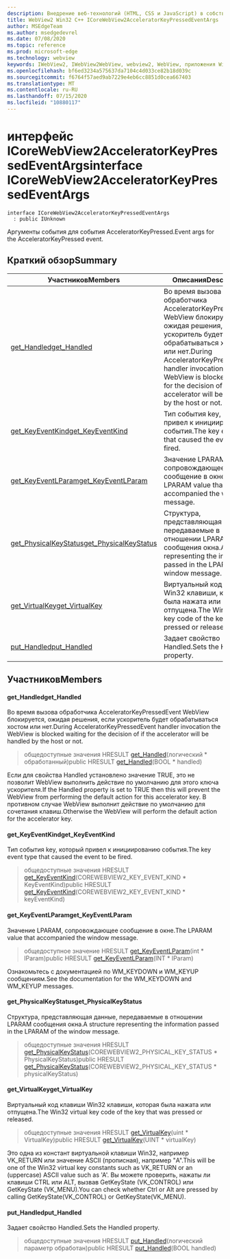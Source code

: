 ```yaml
---
description: Внедрение веб-технологий (HTML, CSS и JavaScript) в собственные приложения с помощью элемента управления Microsoft Edge WebView2
title: WebView2 Win32 C++ ICoreWebView2AcceleratorKeyPressedEventArgs
author: MSEdgeTeam
ms.author: msedgedevrel
ms.date: 07/08/2020
ms.topic: reference
ms.prod: microsoft-edge
ms.technology: webview
keywords: IWebView2, IWebView2WebView, webview2, WebView, приложения Win32, Win32, EDGE, ICoreWebView2, ICoreWebView2Controller, управление браузером, EDGE HTML, ICoreWebView2AcceleratorKeyPressedEventArgs
ms.openlocfilehash: bf6ed3234a575637da7104c4d033ce82b18d039c
ms.sourcegitcommit: f6764f57aed9ab7229e4eb6cc8851d0cea667403
ms.translationtype: MT
ms.contentlocale: ru-RU
ms.lasthandoff: 07/15/2020
ms.locfileid: "10880117"
---
```

# <span data-ttu-id="e2e35-104">интерфейс ICoreWebView2AcceleratorKeyPressedEventArgs</span><span class="sxs-lookup"><span data-stu-id="e2e35-104">interface ICoreWebView2AcceleratorKeyPressedEventArgs</span></span> 

```
interface ICoreWebView2AcceleratorKeyPressedEventArgs
  : public IUnknown
```

<span data-ttu-id="e2e35-105">Аргументы события для события AcceleratorKeyPressed.</span><span class="sxs-lookup"><span data-stu-id="e2e35-105">Event args for the AcceleratorKeyPressed event.</span></span>

## <span data-ttu-id="e2e35-106">Краткий обзор</span><span class="sxs-lookup"><span data-stu-id="e2e35-106">Summary</span></span>

 <span data-ttu-id="e2e35-107">Участников</span><span class="sxs-lookup"><span data-stu-id="e2e35-107">Members</span></span>                        | <span data-ttu-id="e2e35-108">Описания</span><span class="sxs-lookup"><span data-stu-id="e2e35-108">Descriptions</span></span>
--------------------------------|---------------------------------------------
[<span data-ttu-id="e2e35-109">get_Handled</span><span class="sxs-lookup"><span data-stu-id="e2e35-109">get_Handled</span></span>](#get_handled) | <span data-ttu-id="e2e35-110">Во время вызова обработчика AcceleratorKeyPressedEvent WebView блокируется, ожидая решения, если ускоритель будет обрабатываться хостом или нет.</span><span class="sxs-lookup"><span data-stu-id="e2e35-110">During AcceleratorKeyPressedEvent handler invocation the WebView is blocked waiting for the decision of if the accelerator will be handled by the host or not.</span></span>
[<span data-ttu-id="e2e35-111">get_KeyEventKind</span><span class="sxs-lookup"><span data-stu-id="e2e35-111">get_KeyEventKind</span></span>](#get_keyeventkind) | <span data-ttu-id="e2e35-112">Тип события key, который привел к инициированию события.</span><span class="sxs-lookup"><span data-stu-id="e2e35-112">The key event type that caused the event to be fired.</span></span>
[<span data-ttu-id="e2e35-113">get_KeyEventLParam</span><span class="sxs-lookup"><span data-stu-id="e2e35-113">get_KeyEventLParam</span></span>](#get_keyeventlparam) | <span data-ttu-id="e2e35-114">Значение LPARAM, сопровождающее сообщение в окне.</span><span class="sxs-lookup"><span data-stu-id="e2e35-114">The LPARAM value that accompanied the window message.</span></span>
[<span data-ttu-id="e2e35-115">get_PhysicalKeyStatus</span><span class="sxs-lookup"><span data-stu-id="e2e35-115">get_PhysicalKeyStatus</span></span>](#get_physicalkeystatus) | <span data-ttu-id="e2e35-116">Структура, представляющая данные, передаваемые в отношении LPARAM сообщения окна.</span><span class="sxs-lookup"><span data-stu-id="e2e35-116">A structure representing the information passed in the LPARAM of the window message.</span></span>
[<span data-ttu-id="e2e35-117">get_VirtualKey</span><span class="sxs-lookup"><span data-stu-id="e2e35-117">get_VirtualKey</span></span>](#get_virtualkey) | <span data-ttu-id="e2e35-118">Виртуальный код клавиши Win32 клавиши, которая была нажата или отпущена.</span><span class="sxs-lookup"><span data-stu-id="e2e35-118">The Win32 virtual key code of the key that was pressed or released.</span></span>
[<span data-ttu-id="e2e35-119">put_Handled</span><span class="sxs-lookup"><span data-stu-id="e2e35-119">put_Handled</span></span>](#put_handled) | <span data-ttu-id="e2e35-120">Задает свойство Handled.</span><span class="sxs-lookup"><span data-stu-id="e2e35-120">Sets the Handled property.</span></span>

## <span data-ttu-id="e2e35-121">Участников</span><span class="sxs-lookup"><span data-stu-id="e2e35-121">Members</span></span>

#### <span data-ttu-id="e2e35-122">get_Handled</span><span class="sxs-lookup"><span data-stu-id="e2e35-122">get_Handled</span></span> 

<span data-ttu-id="e2e35-123">Во время вызова обработчика AcceleratorKeyPressedEvent WebView блокируется, ожидая решения, если ускоритель будет обрабатываться хостом или нет.</span><span class="sxs-lookup"><span data-stu-id="e2e35-123">During AcceleratorKeyPressedEvent handler invocation the WebView is blocked waiting for the decision of if the accelerator will be handled by the host or not.</span></span>

> <span data-ttu-id="e2e35-124">общедоступные значения HRESULT [get_Handled](#get_handled)(логический \* обработанный)</span><span class="sxs-lookup"><span data-stu-id="e2e35-124">public HRESULT [get_Handled](#get_handled)(BOOL \* handled)</span></span>

<span data-ttu-id="e2e35-125">Если для свойства Handled установлено значение TRUE, это не позволит WebView выполнить действие по умолчанию для этого ключа ускорителя.</span><span class="sxs-lookup"><span data-stu-id="e2e35-125">If the Handled property is set to TRUE then this will prevent the WebView from performing the default action for this accelerator key.</span></span> <span data-ttu-id="e2e35-126">В противном случае WebView выполнит действие по умолчанию для сочетания клавиш.</span><span class="sxs-lookup"><span data-stu-id="e2e35-126">Otherwise the WebView will perform the default action for the accelerator key.</span></span>

#### <span data-ttu-id="e2e35-127">get_KeyEventKind</span><span class="sxs-lookup"><span data-stu-id="e2e35-127">get_KeyEventKind</span></span> 

<span data-ttu-id="e2e35-128">Тип события key, который привел к инициированию события.</span><span class="sxs-lookup"><span data-stu-id="e2e35-128">The key event type that caused the event to be fired.</span></span>

> <span data-ttu-id="e2e35-129">общедоступные значения HRESULT [get_KeyEventKind](#get_keyeventkind)(COREWEBVIEW2_KEY_EVENT_KIND \* KeyEventKind)</span><span class="sxs-lookup"><span data-stu-id="e2e35-129">public HRESULT [get_KeyEventKind](#get_keyeventkind)(COREWEBVIEW2_KEY_EVENT_KIND \* keyEventKind)</span></span>

#### <span data-ttu-id="e2e35-130">get_KeyEventLParam</span><span class="sxs-lookup"><span data-stu-id="e2e35-130">get_KeyEventLParam</span></span> 

<span data-ttu-id="e2e35-131">Значение LPARAM, сопровождающее сообщение в окне.</span><span class="sxs-lookup"><span data-stu-id="e2e35-131">The LPARAM value that accompanied the window message.</span></span>

> <span data-ttu-id="e2e35-132">общедоступное значение HRESULT [get_KeyEventLParam](#get_keyeventlparam)(int \* lParam)</span><span class="sxs-lookup"><span data-stu-id="e2e35-132">public HRESULT [get_KeyEventLParam](#get_keyeventlparam)(INT \* lParam)</span></span>

<span data-ttu-id="e2e35-133">Ознакомьтесь с документацией по WM_KEYDOWN и WM_KEYUP сообщениям.</span><span class="sxs-lookup"><span data-stu-id="e2e35-133">See the documentation for the WM_KEYDOWN and WM_KEYUP messages.</span></span>

#### <span data-ttu-id="e2e35-134">get_PhysicalKeyStatus</span><span class="sxs-lookup"><span data-stu-id="e2e35-134">get_PhysicalKeyStatus</span></span> 

<span data-ttu-id="e2e35-135">Структура, представляющая данные, передаваемые в отношении LPARAM сообщения окна.</span><span class="sxs-lookup"><span data-stu-id="e2e35-135">A structure representing the information passed in the LPARAM of the window message.</span></span>

> <span data-ttu-id="e2e35-136">общедоступные значения HRESULT [get_PhysicalKeyStatus](#get_physicalkeystatus)(COREWEBVIEW2_PHYSICAL_KEY_STATUS \* PhysicalKeyStatus)</span><span class="sxs-lookup"><span data-stu-id="e2e35-136">public HRESULT [get_PhysicalKeyStatus](#get_physicalkeystatus)(COREWEBVIEW2_PHYSICAL_KEY_STATUS \* physicalKeyStatus)</span></span>

#### <span data-ttu-id="e2e35-137">get_VirtualKey</span><span class="sxs-lookup"><span data-stu-id="e2e35-137">get_VirtualKey</span></span> 

<span data-ttu-id="e2e35-138">Виртуальный код клавиши Win32 клавиши, которая была нажата или отпущена.</span><span class="sxs-lookup"><span data-stu-id="e2e35-138">The Win32 virtual key code of the key that was pressed or released.</span></span>

> <span data-ttu-id="e2e35-139">общедоступные значения HRESULT [get_VirtualKey](#get_virtualkey)(uint \* VirtualKey)</span><span class="sxs-lookup"><span data-stu-id="e2e35-139">public HRESULT [get_VirtualKey](#get_virtualkey)(UINT \* virtualKey)</span></span>

<span data-ttu-id="e2e35-140">Это одна из констант виртуальной клавиши Win32, например VK_RETURN или значение ASCII (прописная), например "A".</span><span class="sxs-lookup"><span data-stu-id="e2e35-140">This will be one of the Win32 virtual key constants such as VK_RETURN or an (uppercase) ASCII value such as 'A'.</span></span> <span data-ttu-id="e2e35-141">Вы можете проверить, нажаты ли клавиши CTRL или ALT, вызвав GetKeyState (VK_CONTROL) или GetKeyState (VK_MENU).</span><span class="sxs-lookup"><span data-stu-id="e2e35-141">You can check whether Ctrl or Alt are pressed by calling GetKeyState(VK_CONTROL) or GetKeyState(VK_MENU).</span></span>

#### <span data-ttu-id="e2e35-142">put_Handled</span><span class="sxs-lookup"><span data-stu-id="e2e35-142">put_Handled</span></span> 

<span data-ttu-id="e2e35-143">Задает свойство Handled.</span><span class="sxs-lookup"><span data-stu-id="e2e35-143">Sets the Handled property.</span></span>

> <span data-ttu-id="e2e35-144">общедоступные значения HRESULT [put_Handled](#put_handled)(логический параметр обработан)</span><span class="sxs-lookup"><span data-stu-id="e2e35-144">public HRESULT [put_Handled](#put_handled)(BOOL handled)</span></span>

